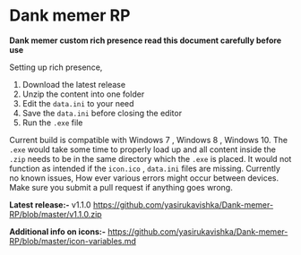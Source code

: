 # Dank memer RP
**Dank memer custom rich presence read this document carefully before use** 

Setting up rich presence,
1. Download the latest release
2. Unzip the content into one folder
3. Edit the `data.ini` to your need
4. Save the `data.ini` before closing the editor
5. Run the `.exe` file

Current build is compatible with Windows 7 , Windows 8 , Windows 10. The `.exe` would take some time to properly load up and all content inside the `.zip` needs to be in the same directory which the `.exe` is placed.  It would not function as intended if the `icon.ico` , `data.ini` files are missing.  Currently no known issues, How ever various errors might occur between devices. Make sure you submit a pull request if anything goes wrong.

  **Latest release:-** v1.1.0 https://github.com/yasirukavishka/Dank-memer-RP/blob/master/v1.1.0.zip
 
  **Additional info on icons:-** https://github.com/yasirukavishka/Dank-memer-RP/blob/master/icon-variables.md
